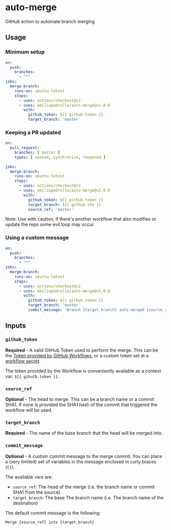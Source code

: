 # auto-merge
GitHub action to automate branch merging

## Usage

### Minimum setup

```yaml
on:
  push:
    branches:
      - "*"
jobs:
  merge-branch:
    runs-on: ubuntu-latest
    steps:
      - uses: actions/checkout@v2
      - uses: emiliopedrollo/auto-merge@v1.0.0
        with:
          github_token: ${{ github.token }}
          target_branch: 'master'
```

### Keeping a PR updated

```yaml
on:
  pull_request:
    branches: [ master ]
    types: [ opened, synchronize, reopened ]
    
jobs:
  merge-branch:
    runs-on: ubuntu-latest
    steps:
      - uses: actions/checkout@v2
      - uses: emiliopedrollo/auto-merge@v1.0.0
        with:
          github_token: ${{ github.token }}
          target_branch: ${{ github.sha }}
          source_ref: 'master'
```

Note: Use with caution, if there's another workflow that also modifies or update the repo some evil loop may occur.

### Using a custom message

```yaml
on:
  push:
    branches:
      - "*"
jobs:
  merge-branch:
    runs-on: ubuntu-latest
    steps:
      - uses: actions/checkout@v2
      - uses: emiliopedrollo/auto-merge@v1.0.0
        with:
          github_token: ${{ github.token }}
          target_branch: 'master'
          commit_message: 'Branch {target_branch} auto-merged {source_ref}'
```

## Inputs

### `github_token`

**Required** - A valid GitHub Token used to perform the merge.
This can be the [Token provided by GitHub Workflows](https://docs.github.com/en/actions/configuring-and-managing-workflows/authenticating-with-the-github_token),
or a custom token set at a [workflow secret](https://docs.github.com/en/actions/configuring-and-managing-workflows/creating-and-storing-encrypted-secrets).

The token provided by the Workflow is conveniently available as a context var: `${{ gihutb.token }}`.

### `source_ref`
**Optional** - The head to merge. This can be a branch name or a commit SHA1. If none is provided the SHA1 hash of the commit that triggered the workflow will be used. 

### `target_branch`
**Required** - The name of the base branch that the head will be merged into.

### `commit_message`
**Optional** - A custom commit message to the merge commit. You can place a (very limited) set of variables in the message enclosed in curly braces (`{}`).

The available vars are:
 - `source_ref`: The head of the merge (i.e. the branch name or commit SHA1 from the source)
 - `target_branch`: The base The branch name (i.e. The branch name of the destination)

The default commit message is the following:
```text
Merge {source_ref} into {target_branch}
```
